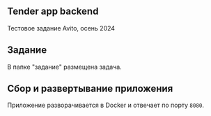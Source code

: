 ## Tender app backend
Тестовое задание Avito, осень 2024

## Задание
В папке "задание" размещена задача.

## Сбор и развертывание приложения
Приложение разворачивается в Docker и отвечает по порту `8080`.
